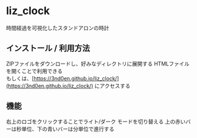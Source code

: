 # liz_clock
時間経過を可視化したスタンドアロンの時計

## インストール / 利用方法
ZIPファイルをダウンロードし、好みなディレクトリに展開する
HTMLファイルを開くことで利用できる<br>
もしくは、[https://3nd0en.github.io/liz_clock/](https://3nd0en.github.io/liz_clock/) にアクセスする

## 機能
右上のロゴをクリックすることでライト/ダーク モードを切り替える
上の赤いバーは秒単位、下の青いバーは分単位で進行する